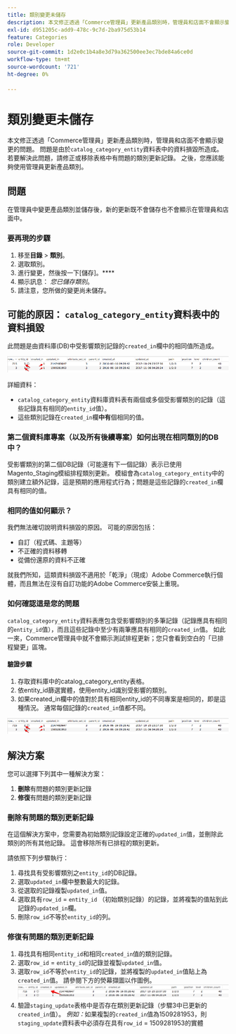 ```yaml
---
title: 類別變更未儲存
description: 本文修正透過「Commerce管理員」更新產品類別時，管理員和店面不會顯示變更的問題。 問題是由於'catalog_category_entity'表格中的資料損毀所造成。 若要解決此問題，請修正或移除表格中有問題的類別更新記錄。 之後，您應該能夠使用管理員更新產品類別。
exl-id: d951205c-add9-478c-9c7d-2ba975d53b14
feature: Categories
role: Developer
source-git-commit: 1d2e0c1b4a8e3d79a362500ee3ec7bde84a6ce0d
workflow-type: tm+mt
source-wordcount: '721'
ht-degree: 0%

---
```


# 類別變更未儲存

本文修正透過「Commerce管理員」更新產品類別時，管理員和店面不會顯示變更的問題。 問題是由於`catalog_category_entity`資料表中的資料損毀所造成。 若要解決此問題，請修正或移除表格中有問題的類別更新記錄。 之後，您應該能夠使用管理員更新產品類別。

## 問題

在管理員中變更產品類別並儲存後，新的更新既不會儲存也不會顯示在管理員和店面中。

### 要再現的步驟

1. 移至&#x200B;**目錄** > **類別**。
1. 選取類別。
1. 進行變更，然後按一下[儲存]。****
1. 顯示訊息： *您已儲存類別*。
1. 請注意，您所做的變更尚未儲存。

## 可能的原因： `catalog_category_entity`資料表中的資料損毀

此問題是由資料庫(DB)中受影響類別記錄的`created_in`欄中的相同值所造成。

![catalog_category_entity資料表中的資料已損毀](assets/catalog_category_entity.png)

詳細資料：

* `catalog_category_entity`資料庫資料表有兩個或多個受影響類別的記錄（這些記錄具有相同的`entity_id`值）。
* 這些類別記錄在`created_in`欄&#x200B;**中有**&#x200B;個相同的值。

### 第二個資料庫專案（以及所有後續專案）如何出現在相同類別的DB中？

受影響類別的第二個DB記錄（可能還有下一個記錄）表示已使用Magento\_Staging模組排程類別更新。 模組會為`catalog_category_entity`中的類別建立額外記錄，這是預期的應用程式行為；問題是這些記錄的`created_in`欄具有相同的值。

### 相同的值如何顯示？

我們無法確切說明資料損毀的原因。 可能的原因包括：

* 自訂（程式碼、主題等）
* 不正確的資料移轉
* 從備份還原的資料不正確

就我們所知，這類資料損毀不適用於「乾淨」（現成）Adobe Commerce執行個體，而且無法在沒有自訂功能的Adobe Commerce安裝上重現。

### 如何確認這是您的問題

`catalog_category_entity`資料表應包含受影響類別的多筆記錄（記錄應具有相同的`entity_id`值），而且這些記錄中至少有兩筆應具有相同的`created_in`值。 如此一來，Commerce管理員中就不會顯示測試排程更新；您只會看到空白的「已排程變更」區塊。

#### 驗證步驟

1. 存取資料庫中的catalog\_category\_entity表格。
1. 依entity\_id篩選實體，使用entity\_id識別受影響的類別。
1. 如果created\_in欄中的值對於具有相同entity\_id的不同專案是相同的，即是這種情況。 通常每個記錄的`created_in`值都不同。

![catalog_category_entity資料表中的資料已損毀](assets/catalog_category_entity.png)

## 解決方案

您可以選擇下列其中一種解決方案：

1. **刪除**&#x200B;有問題的類別更新記錄
1. **修復**&#x200B;有問題的類別更新記錄

### 刪除有問題的類別更新記錄

在這個解決方案中，您需要為初始類別記錄設定正確的`updated_in`值，並刪除此類別的所有其他記錄。 這會移除所有已排程的類別更新。

請依照下列步驟執行：

1. 尋找具有受影響類別之`entity_id`的DB記錄。
1. 選取`updated_in`欄中整數最大的記錄。
1. 從選取的記錄複製`updated_in`值。
1. 選取具有`row_id` = `entity_id` （初始類別記錄）的記錄，並將複製的值貼到此記錄的`updated_in`欄。
1. 刪除`row_id`不等於`entity_id`的列。

### 修復有問題的類別更新記錄

1. 尋找具有相同`entity_id`和相同`created_in`值的類別記錄。
1. 選取`row_id` = `entity_id`的記錄並複製`updated_in`值。
1. 選取`row_id`不等於`entity_id`的記錄，並將複製的`updated_in`值貼上為`created_in`值。 請參閱下方的熒幕擷圖以作圖例。    ![正在複製created_in值.png](assets/copy_created-in_value.png)
1. 驗證`staging_update`表格中是否存在類別更新記錄（步驟3中已更新的`created_in`值）。 *例如：*&#x200B;如果複製的`created_in`值為1509281953，則`staging_update`資料表中必須存在具有`row_id` = 1509281953的實體
